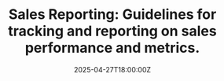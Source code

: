 ---
title: 'Sales Reporting: Guidelines for tracking and reporting on sales performance
  and metrics.'
linkTitle: 'Sales Reporting: Guidelines for tracking and reporting on sales performance
  and metrics.'
date: '2025-04-27T18:00:00Z'
weight: 1
description: No content
draft: false
ref: sales-reporting-guidelines-for-tracking-and-reporting-on-sales-performance-and-metrics
---